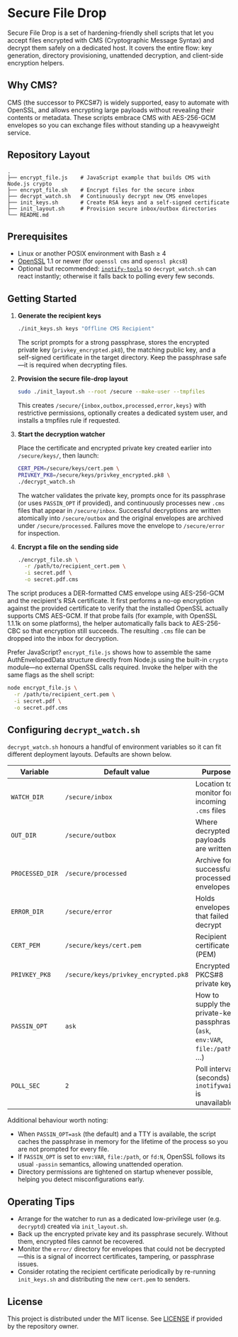 # Secure File Drop

Secure File Drop is a set of hardening-friendly shell scripts that let you accept
files encrypted with CMS (Cryptographic Message Syntax) and decrypt them safely
on a dedicated host. It covers the entire flow: key generation, directory
provisioning, unattended decryption, and client-side encryption helpers.

## Why CMS?

CMS (the successor to PKCS#7) is widely supported, easy to automate with
OpenSSL, and allows encrypting large payloads without revealing their contents
or metadata. These scripts embrace CMS with AES-256-GCM envelopes so you can
exchange files without standing up a heavyweight service.

## Repository Layout

```text
.
├── encrypt_file.js    # JavaScript example that builds CMS with Node.js crypto
├── encrypt_file.sh    # Encrypt files for the secure inbox
├── decrypt_watch.sh   # Continuously decrypt new CMS envelopes
├── init_keys.sh       # Create RSA keys and a self-signed certificate
├── init_layout.sh     # Provision secure inbox/outbox directories
└── README.md
```

## Prerequisites

* Linux or another POSIX environment with Bash ≥ 4
* [OpenSSL](https://www.openssl.org/) 1.1 or newer (for `openssl cms` and
  `openssl pkcs8`)
* Optional but recommended: [`inotify-tools`](https://github.com/inotify-tools/inotify-tools)
  so `decrypt_watch.sh` can react instantly; otherwise it falls back to polling
  every few seconds.

## Getting Started

1. **Generate the recipient keys**

   ```bash
   ./init_keys.sh keys "Offline CMS Recipient"
   ```

   The script prompts for a strong passphrase, stores the encrypted private key
   (`privkey_encrypted.pk8`), the matching public key, and a self-signed
   certificate in the target directory. Keep the passphrase safe—it is required
   when decrypting files.

2. **Provision the secure file-drop layout**

   ```bash
   sudo ./init_layout.sh --root /secure --make-user --tmpfiles
   ```

   This creates `/secure/{inbox,outbox,processed,error,keys}` with restrictive
   permissions, optionally creates a dedicated system user, and installs a
   tmpfiles rule if requested.

3. **Start the decryption watcher**

   Place the certificate and encrypted private key created earlier into
   `/secure/keys/`, then launch:

   ```bash
   CERT_PEM=/secure/keys/cert.pem \
   PRIVKEY_PK8=/secure/keys/privkey_encrypted.pk8 \
   ./decrypt_watch.sh
   ```

   The watcher validates the private key, prompts once for its passphrase (or
   uses `PASSIN_OPT` if provided), and continuously processes new `.cms` files
   that appear in `/secure/inbox`. Successful decryptions are written atomically
   into `/secure/outbox` and the original envelopes are archived under
   `/secure/processed`. Failures move the envelope to `/secure/error` for
   inspection.

4. **Encrypt a file on the sending side**

   ```bash
   ./encrypt_file.sh \
     -r /path/to/recipient_cert.pem \
     -i secret.pdf \
     -o secret.pdf.cms
   ```

  The script produces a DER-formatted CMS envelope using AES-256-GCM and the
  recipient's RSA certificate. It first performs a no-op encryption against the
  provided certificate to verify that the installed OpenSSL actually supports
  CMS AES-GCM. If that probe fails (for example, with OpenSSL 1.1.1k on some
  platforms), the helper automatically falls back to AES-256-CBC so that
  encryption still succeeds. The resulting `.cms` file can be dropped into the
  inbox for decryption.

  Prefer JavaScript? `encrypt_file.js` shows how to assemble the same
  AuthEnvelopedData structure directly from Node.js using the built-in `crypto`
  module—no external OpenSSL calls required. Invoke the helper with the same
  flags as the shell script:

   ```bash
   node encrypt_file.js \
     -r /path/to/recipient_cert.pem \
     -i secret.pdf \
     -o secret.pdf.cms
   ```

## Configuring `decrypt_watch.sh`

`decrypt_watch.sh` honours a handful of environment variables so it can fit
different deployment layouts. Defaults are shown below.

| Variable        | Default value                     | Purpose |
| --------------- | --------------------------------- | ------- |
| `WATCH_DIR`     | `/secure/inbox`                   | Location to monitor for incoming `.cms` files |
| `OUT_DIR`       | `/secure/outbox`                  | Where decrypted payloads are written |
| `PROCESSED_DIR` | `/secure/processed`               | Archive for successfully processed envelopes |
| `ERROR_DIR`     | `/secure/error`                   | Holds envelopes that failed to decrypt |
| `CERT_PEM`      | `/secure/keys/cert.pem`           | Recipient certificate (PEM) |
| `PRIVKEY_PK8`   | `/secure/keys/privkey_encrypted.pk8` | Encrypted PKCS#8 private key |
| `PASSIN_OPT`    | `ask`                             | How to supply the private-key passphrase (`ask`, `env:VAR`, `file:/path`, …) |
| `POLL_SEC`      | `2`                               | Poll interval (seconds) if `inotifywait` is unavailable |

Additional behaviour worth noting:

* When `PASSIN_OPT=ask` (the default) and a TTY is available, the script caches
  the passphrase in memory for the lifetime of the process so you are not
  prompted for every file.
* If `PASSIN_OPT` is set to `env:VAR`, `file:/path`, or `fd:N`, OpenSSL follows
  its usual `-passin` semantics, allowing unattended operation.
* Directory permissions are tightened on startup whenever possible, helping you
  detect misconfigurations early.

## Operating Tips

* Arrange for the watcher to run as a dedicated low-privilege user (e.g.
  `decryptd`) created via `init_layout.sh`.
* Back up the encrypted private key and its passphrase securely. Without them,
  encrypted files cannot be recovered.
* Monitor the `error/` directory for envelopes that could not be decrypted—this
  is a signal of incorrect certificates, tampering, or passphrase issues.
* Consider rotating the recipient certificate periodically by re-running
  `init_keys.sh` and distributing the new `cert.pem` to senders.

## License

This project is distributed under the MIT license. See [LICENSE](LICENSE) if
provided by the repository owner.
